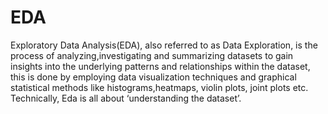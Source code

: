 # EDA
Exploratory Data Analysis(EDA), also referred to as Data Exploration, is the process of analyzing,investigating and summarizing datasets to gain insights into the underlying patterns and relationships within the dataset, this is done by employing data visualization techniques and graphical statistical methods like histograms,heatmaps, violin plots, joint plots etc. Technically, Eda is all about ‘understanding the dataset’.

